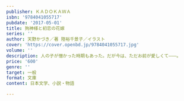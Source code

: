 ```yaml
---
publisher: ＫＡＤＯＫＡＷＡ
isbn: '9784041055717'
pubdate: '2017-05-01'
title: 狗神様と初恋の花嫁
series: ''
author: 天野かづき／著 陸裕千景子／イラスト
cover: 'https://cover.openbd.jp/9784041055717.jpg'
volume: ''
description: 人の子が憎かった時期もあった。だが今は、ただお前が愛しくて―――。
price: '600'
genre: ''
target: 一般
format: 文庫
content: 日本文学、小説・物語

---
```

